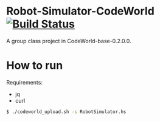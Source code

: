 # Robot-Simulator-CodeWorld [![Build Status](https://travis-ci.com/StevenSeiden/Robot-Simulator-CodeWorld.svg?token=vYeTv5uYroLxQm6bWe5a&branch=master)](https://travis-ci.com/StevenSeiden/Robot-Simulator-CodeWorld)
A group class project in CodeWorld-base-0.2.0.0. 

# How to run

Requirements:

- jq
- curl

```bash
$ ./codeworld_upload.sh -s RobotSimulator.hs
```
